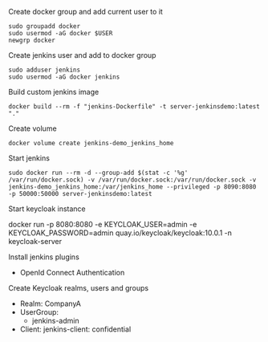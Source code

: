 Create docker group and add current user to it

    sudo groupadd docker
    sudo usermod -aG docker $USER
    newgrp docker

Create jenkins user and add to docker group

    sudo adduser jenkins
    sudo usermod -aG docker jenkins

Build custom jenkins image
    
    docker build --rm -f "jenkins-Dockerfile" -t server-jenkinsdemo:latest "."

Create volume

    docker volume create jenkins-demo_jenkins_home

Start jenkins

    sudo docker run --rm -d --group-add $(stat -c '%g' /var/run/docker.sock) -v /var/run/docker.sock:/var/run/docker.sock -v jenkins-demo_jenkins_home:/var/jenkins_home --privileged -p 8090:8080 -p 50000:50000 server-jenkinsdemo:latest


Start keycloak instance


docker run -p 8080:8080 -e KEYCLOAK_USER=admin -e KEYCLOAK_PASSWORD=admin quay.io/keycloak/keycloak:10.0.1 -n keycloak-server

Install jenkins plugins

- OpenId Connect Authentication

Create Keycloak realms, users and groups

 - Realm: CompanyA
 - UserGroup:
    - jenkins-admin
 - Client: jenkins-client: confidential 
